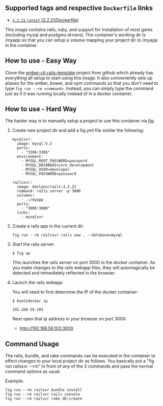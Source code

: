 ## Supported tags and respective `Dockerfile` links

+ [`3.2.21`,`latest` (3.2.21/Dockerfile)](https://github.com/danlynn/rails/blob/master/Dockerfile)

This image contains rails, ruby, and support for installation of most gems (including mysql and postgres drivers).  The container's working dir is /myapp so that you can setup a volume mapping your project dir to /myapp in the container.


## How to use - Easy Way

Clone the [ember-cli-rails-template](https://github.com/danlynn/ember-rails-docker-template) project from github which already has everything all setup to start using this image.  It also conveniently sets up aliases for the ember, bower, and npm commands so that you don't need to type `fig run --rm <command>`.  Instead, you can simply type the command just as if it was running locally instead of in a docker container.

## How to use - Hard Way

The harder way is to manually setup a project to use this container via [fig](http://www.fig.sh).

1. Create new project dir and add a fig.yml file similar the following:
   
   ```
   mysqlsvr:
     image: mysql:5.5
     ports:
       - "3306:3306"
     environment:
       - MYSQL_ROOT_PASSWORD=password
       - MYSQL_DATABASE=core_development
       - MYSQL_USER=developer
       - MYSQL_PASSWORD=password
   
   railssvr:
     image: danlynn/rails:3.2.21
     command: rails server -p 3000
     volumes:
       - .:/myapp
     ports:
       - "3000:3000"
     links:
       - mysqlsvr
   ```
   
2. Create a rails app in the current dir:

	```
	fig run --rm railssvr rails new . --database=mysql
	```
   
3. Start the rails server:
   
   ```
   $ fig up
   ```
   
   This launches the rails server on port 3000 in the docker container. As you make changes to the rails webapp files, they will automagically be detected and immediately reflected in the browser.

4. Launch the rails webapp:
   
   You will need to first determine the IP of the docker container:
   
   ```
   $ boot2docker ip
   
   192.168.59.103
   ```
   
   Next open that ip address in your browser on port 3000:
   
   + http://192.168.59.103:3000

## Command Usage

The rails, bundle, and rake commands can be executed in the container to effect changes to your local project dir as follows.  You basically put a "fig run railssvr --rm" in front of any of the 3 commands and pass the normal command options as usual.

Example:

```
fig run --rm railsvr bundle install
fig run --rm railsvr rails console
fig run --rm railsvr rake db:create
```
